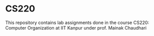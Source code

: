 # CS220
This repository contains lab assignments done in the course CS220: Computer Organization at IIT Kanpur under prof. Mainak Chaudhari
